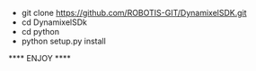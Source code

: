- git clone https://github.com/ROBOTIS-GIT/DynamixelSDK.git
- cd DynamixelSDk
- cd python
- python setup.py install 

**** ENJOY ****